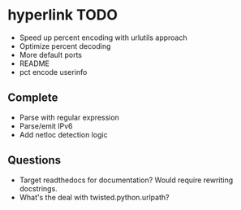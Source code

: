 # hyperlink TODO

* Speed up percent encoding with urlutils approach
* Optimize percent decoding
* More default ports
* README
* pct encode userinfo

## Complete

* Parse with regular expression
* Parse/emit IPv6
* Add netloc detection logic

## Questions

* Target readthedocs for documentation? Would require rewriting docstrings.
* What's the deal with twisted.python.urlpath?
